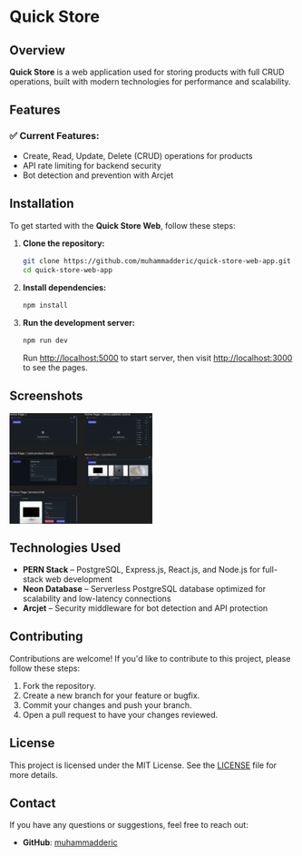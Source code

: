 # Quick Store

## Overview

**Quick Store** is a web application used for storing products with full CRUD operations, built with modern technologies for performance and scalability.

## Features

### ✅ Current Features:
- Create, Read, Update, Delete (CRUD) operations for products
- API rate limiting for backend security
- Bot detection and prevention with Arcjet

## Installation

To get started with the **Quick Store Web**, follow these steps:

1. **Clone the repository:**

    ```bash
    git clone https://github.com/muhammadderic/quick-store-web-app.git
    cd quick-store-web-app
    ```

2. **Install dependencies:**

    ```bash
    npm install
    ```

3. **Run the development server:**

    ```bash
    npm run dev
    ```

    Run [http://localhost:5000](http://localhost:5000) to start server, then visit [http://localhost:3000](http://localhost:3000) to see the pages.

## Screenshots

<div style="display: flex; justify-content: space-between;">
    <img src="./quick-store-app.png" alt="Quick Store Web App" width="50%" />
</div>

## Technologies Used

- **PERN Stack** – PostgreSQL, Express.js, React.js, and Node.js for full-stack web development
- **Neon Database** – Serverless PostgreSQL database optimized for scalability and low-latency connections
- **Arcjet** – Security middleware for bot detection and API protection

## Contributing

Contributions are welcome! If you'd like to contribute to this project, please follow these steps:

1. Fork the repository.
2. Create a new branch for your feature or bugfix.
3. Commit your changes and push your branch.
4. Open a pull request to have your changes reviewed.

## License

This project is licensed under the MIT License. See the [LICENSE](LICENSE) file for more details.

## Contact

If you have any questions or suggestions, feel free to reach out:

- **GitHub**: [muhammadderic](https://github.com/muhammadderic)
